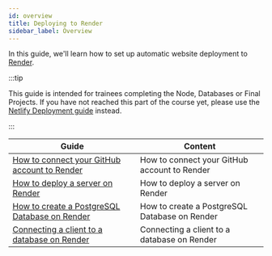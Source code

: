 ```yaml
---
id: overview
title: Deploying to Render
sidebar_label: Overview
---
```


In this guide, we'll learn how to set up automatic website deployment to [Render](https://render.com/).

:::tip

This guide is intended for trainees completing the Node, Databases or Final Projects. If you have not reached this part of the course yet, please use the [Netlify Deployment guide](../deployment-netlify/index.md) instead.

:::

| Guide                                                                     | Content                                       |
| ------------------------------------------------------------------------- | --------------------------------------------- |
| [How to connect your GitHub account to Render](./connecting-github)       | How to connect your GitHub account to Render  |
| [How to deploy a server on Render](./deploying-server)                    | How to deploy a server on Render              |
| [How to create a PostgreSQL Database on Render](./creating-a-postgres-db) | How to create a PostgreSQL Database on Render |
| [Connecting a client to a database on Render](./connecting-to-a-client)   | Connecting a client to a database on Render   |
